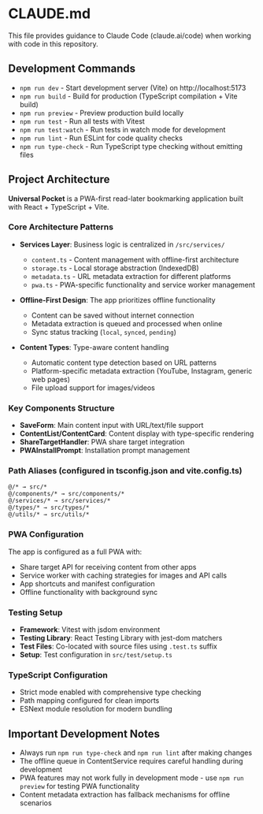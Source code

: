 # CLAUDE.md

This file provides guidance to Claude Code (claude.ai/code) when working with code in this repository.

## Development Commands

- `npm run dev` - Start development server (Vite) on http://localhost:5173
- `npm run build` - Build for production (TypeScript compilation + Vite build)
- `npm run preview` - Preview production build locally
- `npm run test` - Run all tests with Vitest
- `npm run test:watch` - Run tests in watch mode for development
- `npm run lint` - Run ESLint for code quality checks
- `npm run type-check` - Run TypeScript type checking without emitting files

## Project Architecture

**Universal Pocket** is a PWA-first read-later bookmarking application built with React + TypeScript + Vite.

### Core Architecture Patterns

- **Services Layer**: Business logic is centralized in `/src/services/`
  - `content.ts` - Content management with offline-first architecture
  - `storage.ts` - Local storage abstraction (IndexedDB)
  - `metadata.ts` - URL metadata extraction for different platforms
  - `pwa.ts` - PWA-specific functionality and service worker management

- **Offline-First Design**: The app prioritizes offline functionality
  - Content can be saved without internet connection
  - Metadata extraction is queued and processed when online
  - Sync status tracking (`local`, `synced`, `pending`)

- **Content Types**: Type-aware content handling
  - Automatic content type detection based on URL patterns
  - Platform-specific metadata extraction (YouTube, Instagram, generic web pages)
  - File upload support for images/videos

### Key Components Structure

- **SaveForm**: Main content input with URL/text/file support
- **ContentList/ContentCard**: Content display with type-specific rendering
- **ShareTargetHandler**: PWA share target integration
- **PWAInstallPrompt**: Installation prompt management

### Path Aliases (configured in tsconfig.json and vite.config.ts)

```
@/* → src/*
@/components/* → src/components/*
@/services/* → src/services/*
@/types/* → src/types/*
@/utils/* → src/utils/*
```

### PWA Configuration

The app is configured as a full PWA with:
- Share target API for receiving content from other apps
- Service worker with caching strategies for images and API calls
- App shortcuts and manifest configuration
- Offline functionality with background sync

### Testing Setup

- **Framework**: Vitest with jsdom environment
- **Testing Library**: React Testing Library with jest-dom matchers
- **Test Files**: Co-located with source files using `.test.ts` suffix
- **Setup**: Test configuration in `src/test/setup.ts`

### TypeScript Configuration

- Strict mode enabled with comprehensive type checking
- Path mapping configured for clean imports
- ESNext module resolution for modern bundling

## Important Development Notes

- Always run `npm run type-check` and `npm run lint` after making changes
- The offline queue in ContentService requires careful handling during development
- PWA features may not work fully in development mode - use `npm run preview` for testing PWA functionality
- Content metadata extraction has fallback mechanisms for offline scenarios